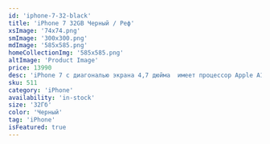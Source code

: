 ```yaml
---
id: 'iphone-7-32-black'
title: 'iPhone 7 32GB Черный / Реф'
xsImage: '74x74.png'
smImage: '300x300.png'
mdImage: '585x585.png'
homeCollectionImg: '585x585.png'
altImage: 'Product Image'
price: 13990
desc: 'iPhone 7 с диагональю экрана 4,7 дюйма  имеет процессор Apple A10. Главным нововведением стала влагостойкость по стандартам IP67, отсутствие выхода 3,5 и камеру 12 MP. Работает в режиме ожидания до 240 часов. Ёмкость аккумулятора составляет 1960 mAh.'
sku: 511
category: 'iPhone'
availability: 'in-stock'
size: '32Гб'
color: 'Черный'
tag: 'iPhone'
isFeatured: true
---
```

